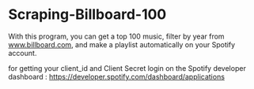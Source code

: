 # Scraping-Billboard-100

With this program, you can get a top 100 music, filter by year from www.billboard.com, and make a playlist automatically on your Spotify account.

for getting your client_id and Client Secret login on the Spotify developer dashboard :
https://developer.spotify.com/dashboard/applications
